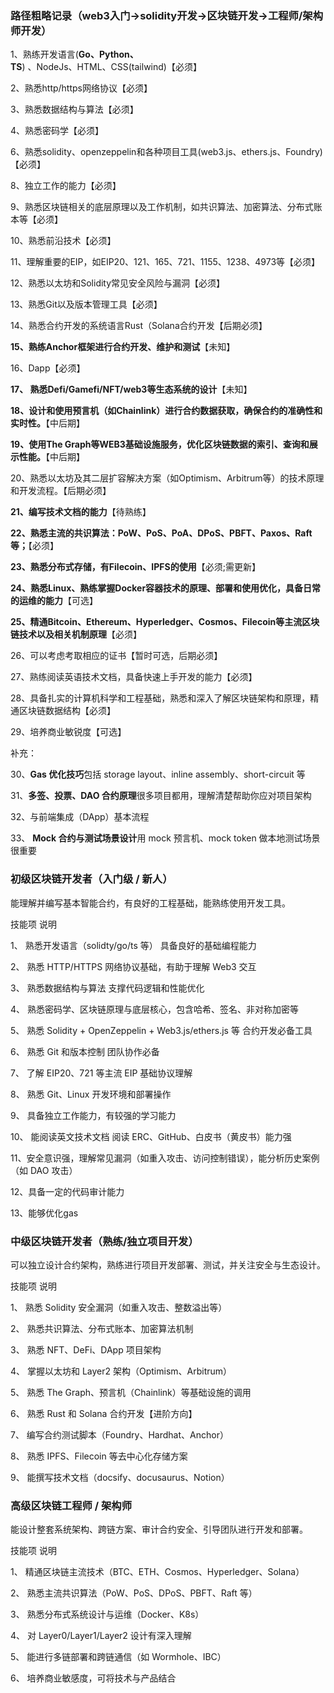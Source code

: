 ### 路径粗略记录（web3入门->solidity开发->区块链开发->工程师/架构师开发）

1、熟练开发语言(**Go、Python、TS**) 、NodeJs、HTML、CSS(tailwind)【必须】

2、熟悉http/https网络协议【必须】

3、熟悉数据结构与算法【必须】

4、熟悉密码学【必须】

6、熟悉solidity、openzeppelin和各种项目工具(web3.js、ethers.js、Foundry)【必须】

8、独立工作的能力【必须】

9、熟悉区块链相关的底层原理以及工作机制，如共识算法、加密算法、分布式账本等【必须】

10、熟悉前沿技术【必须】

11、理解重要的EIP，如EIP20、121、165、721、1155、1238、4973等【必须】

12、熟悉以太坊和Solidity常见安全风险与漏洞【必须】

13、熟悉Git以及版本管理工具【必须】

14、熟悉合约开发的系统语言Rust（Solana合约开发【后期必须】

**15、熟练Anchor框架进行合约开发、维护和测试**【未知】

16、Dapp【必须】

**17、 熟悉Defi/Gamefi/NFT/web3等生态系统的设计**【未知】

**18、设计和使用预言机（如Chainlink）进行合约数据获取，确保合约的准确性和实时性。**【中后期】

**19、使用The Graph等WEB3基础设施服务，优化区块链数据的索引、查询和展示性能。**【中后期】

20、熟悉以太坊及其二层扩容解决方案（如Optimism、Arbitrum等）的技术原理和开发流程。【后期必须】

**21、编写技术文档的能力**【待熟练】

**22、熟悉主流的共识算法：PoW、PoS、PoA、DPoS、PBFT、Paxos、Raft等；**【必须】

**23、熟悉分布式存储，有Filecoin、IPFS的使用**【必须;需更新】

**24、熟悉Linux、熟练掌握Docker容器技术的原理、部署和使用优化，具备日常的运维的能力**【可选】

**25、精通Bitcoin、Ethereum、Hyperledger、Cosmos、Filecoin等主流区块链技术以及相关机制原理**【必须】

26、可以考虑考取相应的证书【暂时可选，后期必须】

27、熟练阅读英语技术文档，具备快速上手开发的能力【必须】

28、具备扎实的计算机科学和工程基础，熟悉和深入了解区块链架构和原理，精通区块链数据结构【必须】

29、培养商业敏锐度【可选】

补充：

30、**Gas 优化技巧**包括 storage layout、inline assembly、short-circuit 等

31、**多签、投票、DAO 合约原理**很多项目都用，理解清楚帮助你应对项目架构

32、与前端集成（DApp）基本流程

33、 **Mock 合约与测试场景设计**用 mock 预言机、mock token 做本地测试场景很重要



### 初级区块链开发者（入门级 / 新人）

能理解并编写基本智能合约，有良好的工程基础，能熟练使用开发工具。

技能项	说明

1、 熟悉开发语言（solidty/go/ts 等）	具备良好的基础编程能力

2、 熟悉 HTTP/HTTPS	网络协议基础，有助于理解 Web3 交互

3、 熟悉数据结构与算法	支撑代码逻辑和性能优化

4、 熟悉密码学、区块链原理与底层核心，包含哈希、签名、非对称加密等

5、 熟悉 Solidity + OpenZeppelin + Web3.js/ethers.js 等	合约开发必备工具

6、 熟悉 Git 和版本控制	团队协作必备

7、 了解 EIP20、721 等主流 EIP	基础协议理解

8、 熟悉 Git、Linux	开发环境和部署操作

9、 具备独立工作能力，有较强的学习能力

10、 能阅读英文技术文档	阅读 ERC、GitHub、白皮书（黄皮书）能力强

11、安全意识强，理解常见漏洞（如重入攻击、访问控制错误），能分析历史案例（如 DAO 攻击）

12、具备一定的代码审计能力

13、能够优化gas


### 中级区块链开发者（熟练/独立项目开发）

可以独立设计合约架构，熟练进行项目开发部署、测试，并关注安全与生态设计。

技能项	说明

1、 熟悉 Solidity 安全漏洞（如重入攻击、整数溢出等）	

2、 熟悉共识算法、分布式账本、加密算法机制	

3、 熟悉 NFT、DeFi、DApp 项目架构	

4、 掌握以太坊和 Layer2 架构（Optimism、Arbitrum）	

5、 熟悉 The Graph、预言机（Chainlink）等基础设施的调用	

6、 熟悉 Rust 和 Solana 合约开发【进阶方向】	

7、 编写合约测试脚本（Foundry、Hardhat、Anchor）	

8、 熟悉 IPFS、Filecoin 等去中心化存储方案	

9、 能撰写技术文档（docsify、docusaurus、Notion）	  



### 高级区块链工程师 / 架构师

能设计整套系统架构、跨链方案、审计合约安全、引导团队进行开发和部署。 

技能项	说明

1、 精通区块链主流技术（BTC、ETH、Cosmos、Hyperledger、Solana）	

2、 熟悉主流共识算法（PoW、PoS、DPoS、PBFT、Raft 等）	

3、 熟悉分布式系统设计与运维（Docker、K8s）	

4、 对 Layer0/Layer1/Layer2 设计有深入理解	

5、 能进行多链部署和跨链通信（如 Wormhole、IBC）	

6、 培养商业敏感度，可将技术与产品结合	

